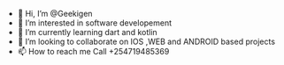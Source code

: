 - 👋 Hi, I’m @Geekigen
- 👀 I’m interested in software developement
- 🌱 I’m currently learning dart and kotlin 
- 💞️ I’m looking to collaborate on IOS ,WEB and ANDROID based projects
- 📫 How to reach me Call +254719485369

<!---
Geekigen/Geekigen is a ✨ special ✨ repository because its `README.md` (this file) appears on your GitHub profile.
You can click the Preview link to take a look at your changes.
--->
